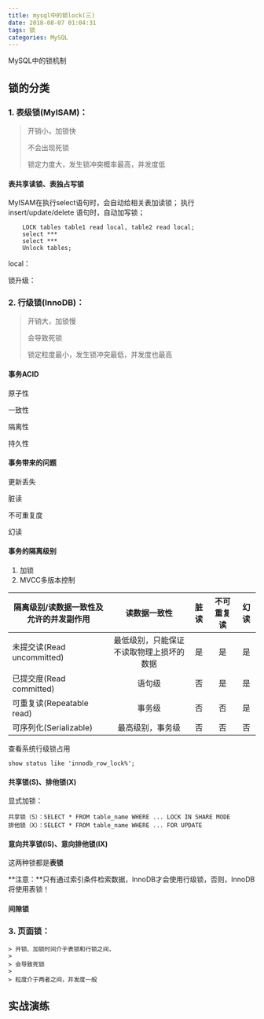 ```yaml
---
title: mysql中的锁lock(三)
date: 2018-08-07 01:04:31
tags: 锁
categories: MySQL
---
```

MySQL中的锁机制

<!-- more -->
## 锁的分类 ##

### 1. 表级锁(MyISAM)： ###

> 开销小，加锁快
> 
> 不会出现死锁
> 
> 锁定力度大，发生锁冲突概率最高，并发度低

#### 表共享读锁、表独占写锁 ####
	
MyISAM在执行select语句时，会自动给相关表加读锁；
执行insert/update/delete	语句时，自动加写锁；
```
	LOCK tables table1 read local, table2 read local;
	select ***
	select ***
	Unlock tables;
```
local：

锁升级：

### 2. 行级锁(InnoDB)： ###

>开销大，加锁慢
>
>会导致死锁
>
>锁定粒度最小，发生锁冲突最低，并发度也最高

#### 事务ACID ####

原子性

一致性

隔离性

持久性

#### 事务带来的问题 ####

更新丢失

脏读

不可重复度

幻读

#### 事务的隔离级别 ####

1. 加锁
2. MVCC多版本控制

|隔离级别/读数据一致性及允许的并发副作用	|读数据一致性|	脏读	|不可重复读|	幻读|
|-|:-:|:-:|:-:|:-:|
|未提交读(Read uncommitted)|最低级别，只能保证不读取物理上损坏的数据|	是|	是|	是|
|已提交度(Read committed)|	语句级|	否|	是|	是|
|可重复读(Repeatable read)|	事务级|	否|	否|	是|
|可序列化(Serializable)|	最高级别，事务级|	否|	否|	否|

查看系统行级锁占用

	show status like 'innodb_row_lock%';

#### 共享锁(S)、排他锁(X) ####

显式加锁：

	共享锁（S）：SELECT * FROM table_name WHERE ... LOCK IN SHARE MODE
	排他锁（X）：SELECT * FROM table_name WHERE ... FOR UPDATE

#### 意向共享锁(IS)、意向排他锁(IX) ####

这两种锁都是**表锁**

**注意：**只有通过索引条件检索数据，InnoDB才会使用行级锁，否则，InnoDB将使用表锁！


#### 间隙锁 ####

### 3. 页面锁： ###

	> 开锁、加锁时间介于表锁和行锁之间，
	> 
	> 会导致死锁
	> 
	> 粒度介于两者之间，并发度一般

## 实战演练 ##
